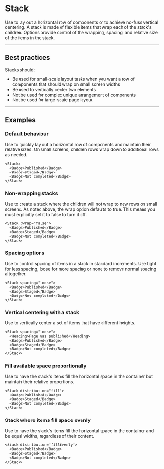 # Stack

Use to lay out a horizontal row of components or to achieve no-fuss vertical centering. A stack is made of flexible
items that wrap each of the stack's children. Options provide control of the wrapping, spacing, and relative size
of the items in the stack.

---

## Best practices

Stacks should:

- Be used for small-scale layout tasks when you want a row of components that should wrap on small screen widths
- Be used to vertically center two elements
- Not be used for complex unique arrangement of components
- Not be used for large-scale page layout

---

## Examples

### Default behaviour

Use to quickly lay out a horizontal row of components and maintain their relative sizes. On small screens, children
rows wrap down to additional rows as needed.

```vue
<Stack>
  <Badge>Published</Badge>
  <Badge>Staged</Badge>
  <Badge>Not completed</Badge>
</Stack>
```

### Non-wrapping stacks

Use to create a stack where the children will not wrap to new rows on small screens. As noted above, the wrap option
defaults to true. This means you must explicitly set it to false to turn it off.

```vue
<Stack :wrap="false">
  <Badge>Published</Badge>
  <Badge>Staged</Badge>
  <Badge>Not completed</Badge>
</Stack>
```

### Spacing options

Use to control spacing of items in a stack in standard increments. Use tight for less spacing, loose for more spacing
or none to remove normal spacing altogether.

```vue
<Stack spacing="loose">
  <Badge>Published</Badge>
  <Badge>Staged</Badge>
  <Badge>Not completed</Badge>
</Stack>
```

### Vertical centering with a stack

Use to vertically center a set of items that have different heights.

```vue
<Stack spacing="loose">
  <Heading>Page was published</Heading>
  <Badge>Published</Badge>
  <Badge>Staged</Badge>
  <Badge>Not completed</Badge>
</Stack>
```

### Fill available space proportionally

Use to have the stack's items fill the horizontal space in the container but maintain their relative proportions.

```vue
<Stack distribution="fill">
  <Badge>Published</Badge>
  <Badge>Staged</Badge>
  <Badge>Not completed</Badge>
</Stack>
```

### Stack where items fill space evenly

Use to have the stack's items fill the horizontal space in the container and be equal widths, regardless of their content.

```vue
<Stack distribution="fillEvenly">
  <Badge>Published</Badge>
  <Badge>Staged</Badge>
  <Badge>Not completed</Badge>
</Stack>
```

